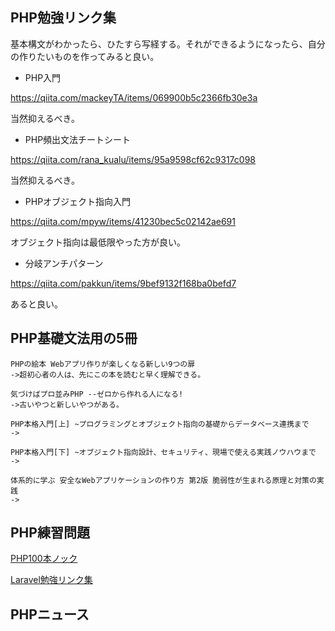 
## PHP勉強リンク集

基本構文がわかったら、ひたすら写経する。それができるようになったら、自分の作りたいものを作ってみると良い。

- PHP入門

https://qiita.com/mackeyTA/items/069900b5c2366fb30e3a

当然抑えるべき。

- PHP頻出文法チートシート

https://qiita.com/rana_kualu/items/95a9598cf62c9317c098

当然抑えるべき。

- PHPオブジェクト指向入門

https://qiita.com/mpyw/items/41230bec5c02142ae691

オブジェクト指向は最低限やった方が良い。


- 分岐アンチパターン

https://qiita.com/pakkun/items/9bef9132f168ba0befd7

あると良い。


## PHP基礎文法用の5冊


```
PHPの絵本 Webアプリ作りが楽しくなる新しい9つの扉
->超初心者の人は、先にこの本を読むと早く理解できる。

気づけばプロ並みPHP --ゼロから作れる人になる!
->古いやつと新しいやつがある。

PHP本格入門[上] ~プログラミングとオブジェクト指向の基礎からデータベース連携まで
->

PHP本格入門[下] ~オブジェクト指向設計、セキュリティ、現場で使える実践ノウハウまで
->

体系的に学ぶ 安全なWebアプリケーションの作り方 第2版 脆弱性が生まれる原理と対策の実践
->

```


## PHP練習問題

[PHP100本ノック](https://tech.pjin.jp/blog/tag/php%E7%B7%B4%E7%BF%92%E5%95%8F%E9%A1%8C/)


[Laravel勉強リンク集](https://github.com/miyamotok0105/global_engineer_camp/blob/master/BackEnd/PHP/README.md)


## PHPニュース

